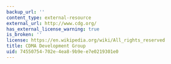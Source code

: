 ```yaml
---
backup_url: ''
content_type: external-resource
external_url: http://www.cdg.org/
has_external_license_warning: true
is_broken: ''
license: https://en.wikipedia.org/wiki/All_rights_reserved
title: CDMA Development Group
uid: 74550754-702e-4ea8-9b9e-e7e0219301e0
---
```

